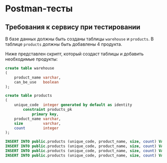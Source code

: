 # Postman-тесты

## Требования к сервису при тестировании
В базе данных должны быть созданы таблицы `warehouse` и `products`.
В таблице `products` должны быть добавлены 4 продукта.

Ниже представлен скрипт, который создаст таблицы и добавить необходимые продукты:
```sql
create table warehouse
(
    product_name varchar,
    can_be_use   boolean
);

create table products
(
    unique_code  integer generated by default as identity
        constraint products_pk
            primary key,
    product_name varchar,
    size         varchar,
    count        integer
);

INSERT INTO public.products (unique_code, product_name, size, count) VALUES (1, 'milk', '0.2m', 15);
INSERT INTO public.products (unique_code, product_name, size, count) VALUES (2, 'tables', '1.5m', 20);
INSERT INTO public.products (unique_code, product_name, size, count) VALUES (3, 'doors', '1.8m', 18);
INSERT INTO public.products (unique_code, product_name, size, count) VALUES (4, 'microphones', '0.15m', 4);
```

